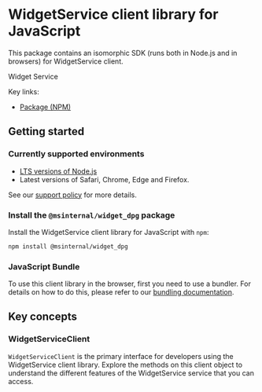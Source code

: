 # WidgetService client library for JavaScript

This package contains an isomorphic SDK (runs both in Node.js and in browsers) for WidgetService client.

Widget Service

Key links:

- [Package (NPM)](https://www.npmjs.com/package/@msinternal/widget_dpg)

## Getting started

### Currently supported environments

- [LTS versions of Node.js](https://github.com/nodejs/release#release-schedule)
- Latest versions of Safari, Chrome, Edge and Firefox.

See our [support policy](https://github.com/Azure/azure-sdk-for-js/blob/main/SUPPORT.md) for more details.


### Install the `@msinternal/widget_dpg` package

Install the WidgetService client library for JavaScript with `npm`:

```bash
npm install @msinternal/widget_dpg
```



### JavaScript Bundle
To use this client library in the browser, first you need to use a bundler. For details on how to do this, please refer to our [bundling documentation](https://aka.ms/AzureSDKBundling).

## Key concepts

### WidgetServiceClient

`WidgetServiceClient` is the primary interface for developers using the WidgetService client library. Explore the methods on this client object to understand the different features of the WidgetService service that you can access.

